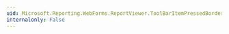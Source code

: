 ```yaml
---
uid: Microsoft.Reporting.WebForms.ReportViewer.ToolBarItemPressedBorderWidth
internalonly: False
---
```


